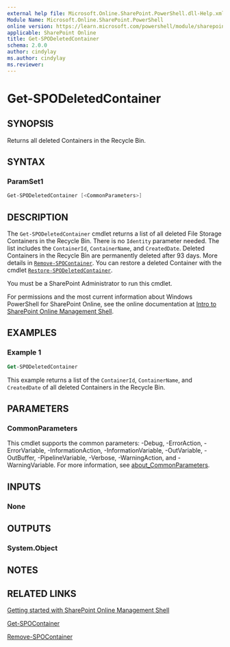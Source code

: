 ```yaml
---
external help file: Microsoft.Online.SharePoint.PowerShell.dll-Help.xml
Module Name: Microsoft.Online.SharePoint.PowerShell
online version: https://learn.microsoft.com/powershell/module/sharepoint-online/get-spodeletedcontainer
applicable: SharePoint Online
title: Get-SPODeletedContainer
schema: 2.0.0
author: cindylay
ms.author: cindylay
ms.reviewer:
---
```


# Get-SPODeletedContainer

## SYNOPSIS

Returns all deleted Containers in the Recycle Bin.

## SYNTAX

### ParamSet1

```powershell
Get-SPODeletedContainer [<CommonParameters>]
```

## DESCRIPTION

The `Get-SPODeletedContainer` cmdlet returns a list of all deleted File Storage Containers in the Recycle Bin. There is no `Identity` parameter needed. The list includes the `ContainerId`, `ContainerName`, and `CreatedDate`. Deleted Containers in the Recycle Bin are permanently deleted after 93 days. More details in [`Remove-SPOContainer`](./Remove-SPOContainer.md). You can restore a deleted Container with the cmdlet [`Restore-SPODeletedContainer`](./Restore-SPODeletedContainer.md).

You must be a SharePoint Administrator to run this cmdlet.

For permissions and the most current information about Windows PowerShell for SharePoint Online, see the online documentation at [Intro to SharePoint Online Management Shell](/powershell/sharepoint/sharepoint-online/introduction-sharepoint-online-management-shell).

## EXAMPLES

### Example 1

```ps
Get-SPODeletedContainer
```

This example returns a list of the `ContainerId`, `ContainerName`, and `CreatedDate` of all deleted Containers in the Recycle Bin.

## PARAMETERS

### CommonParameters

This cmdlet supports the common parameters: -Debug, -ErrorAction, -ErrorVariable, -InformationAction, -InformationVariable, -OutVariable, -OutBuffer, -PipelineVariable, -Verbose, -WarningAction, and -WarningVariable. For more information, see [about_CommonParameters](https://go.microsoft.com/fwlink/?LinkID=113216).

## INPUTS

### None

## OUTPUTS

### System.Object

## NOTES

## RELATED LINKS

[Getting started with SharePoint Online Management Shell](/powershell/sharepoint/sharepoint-online/connect-sharepoint-online)

[Get-SPOContainer](Get-SPOContainer.md)

[Remove-SPOContainer](Remove-SPOContainer.md)

